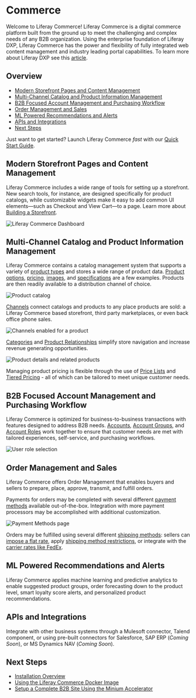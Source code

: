 # Commerce

Welcome to Liferay Commerce!  Liferay Commerce is a digital commerce platform built from the ground up to meet the challenging and complex needs of any B2B organization. Using the enterprise foundation of Liferay DXP, Liferay Commerce has the power and flexibility of fully integrated web content management and industry leading portal capabilities. To learn more about Liferay DXP see this [article](https://help.liferay.com/hc/en-us/articles/360028818552-Introduction-to-The-Liferay-Distinction).

## Overview

* [Modern Storefront Pages and Content Management](#modern-storefront-pages-and-content-management)
* [Multi-Channel Catalog and Product Information Management](#multi-channel-catalog-and-product-information-management)
* [B2B Focused Account Management and Purchasing Workflow](#b2b-focused-account-management-and-purchasing-workflow)
* [Order Management and Sales](#order-management-and-sales)
* [ML Powered Recommendations and Alerts](#ml-powered-recommendations-and-alerts)
* [APIs and Integrations](#apis-and-integrations)
* [Next Steps](#next-steps)

Just want to get started? Launch Liferay Commerce _fast_ with our [Quick Start Guide](./installation-and-upgrades/quick-start-guide/quick-start-guide.md).

## Modern Storefront Pages and Content Management

Liferay Commerce includes a wide range of tools for setting up a storefront. New search tools, for instance, are designed specifically for product catalogs, while customizable widgets make it easy to add common UI elements—such as Checkout and View Cart—to a page. Learn more about [Building a Storefront](./creating-store-content/creating-your-storefront.md).

![Liferay Commerce Dashboard](./introduction-to-liferay-commerce/images/01.png)

## Multi-Channel Catalog and Product Information Management

Liferay Commerce contains a catalog management system that supports a variety of [product types](./managing-a-catalog/introduction-to-product-types.md) and stores a wide range of product data. [Product options](./managing-a-catalog/customizing-your-product-with-product-options.md), [pricing](./managing-a-catalog/introduction-to-product-pricing-methods.md), [images](./managing-a-catalog/product-images.md), and [specifications](./managing-a-catalog/specifications.md) are a few examples. Products are then readily available to a distribution channel of choice.

![Product catalog](./introduction-to-liferay-commerce/images/02.png)

[Channels](./managing-a-catalog/introduction-to-channels.md) connect catalogs and products to any place products are sold: a Liferay Commerce based storefront, third party marketplaces, or even back office phone sales.

![Channels enabled for a product](./introduction-to-liferay-commerce/images/03.png)

[Categories](./managing-a-catalog/organizing-your-catalog-with-product-categories.md) and [Product Relationships](./managing-a-catalog/related-products-up-sells-and-cross-sells.md) simplify store navigation and increase revenue generating opportunities.

![Product details and related products](./introduction-to-liferay-commerce/images/04.png)

Managing product pricing is flexible through the use of [Price Lists](./managing-a-catalog/creating-a-price-list.md) and [Tiered Pricing](./managing-a-catalog/adding-tiered-pricing.md) - all of which can be tailored to meet unique customer needs.

## B2B Focused Account Management and Purchasing Workflow

Liferay Commerce is optimized for business-to-business transactions with features designed to address B2B needs. [Accounts](./account-management/introduction-to-accounts.md), [Account Groups](./account-management/creating-a-new-account-group.md), and [Account Roles](./account-management/account-roles.md) work together to ensure that customer needs are met with tailored experiences, self-service, and purchasing workflows.

![User role selection](./introduction-to-liferay-commerce/images/05.png)

## Order Management and Sales

Liferay Commerce offers Order Management that enables buyers and sellers to prepare, place, approve, transmit, and fulfill orders.

Payments for orders may be completed with several different [payment methods](./starting-a-store/managing-payment-methods.md) available out-of-the-box. Integration with more payment processors may be accomplished with additional customization.

![Payment Methods page](./introduction-to-liferay-commerce/images/06.png)

Orders may be fulfilled using several different [shipping methods](./orders-and-fulfillment/shipping-method-reference.md):
sellers can [impose a flat rate](./orders-and-fulfillment/using-the-flat-rate-shipping-method.md), apply [shipping method restrictions](./orders-and-fulfillment/applying-shipping-method-restrictions.md), or integrate with the [carrier rates like FedEx](./orders-and-fulfillment/using-fedex-as-a-carrier-method.md).

## ML Powered Recommendations and Alerts

Liferay Commerce applies machine learning and predictive analytics to enable suggested product groups, order forecasting down to the product level, smart loyalty score alerts, and personalized product recommendations.

## APIs and Integrations

Integrate with other business systems through a Mulesoft connector, Talend component, or using pre-built connectors for Salesforce, SAP ERP (_Coming Soon_), or MS Dynamics NAV (_Coming Soon_).

## Next Steps

* [Installation Overview](./installation-and-upgrades/installation-guide/installation-overview.md)
* [Using the Liferay Commerce Docker Image](./installation-and-upgrades/installation-guide/using-the-liferay-commerce-docker-image.md)
* [Setup a Complete B2B Site Using the Minium Accelerator](./starting-a-store/using-the-minium-accelerator-to-jump-start-your-b2b-store.md)
